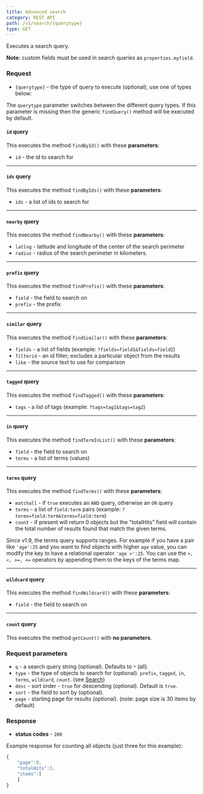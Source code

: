 ```yaml
---
title: Advanced search
category: REST API
path: /v1/search/{querytype}
type: GET
---
```


Executes a search query.

**Note:** custom fields must be used in search queries as `properties.myfield`.

### Request

- `{querytype}` - the type of query to execute (optional), use one of types below:

The `querytype` parameter switches between the different query types. If this parameter is missing
then the generic `findQuery()` method will be executed by default.

#### `id` query
This executes the method `findById()` with these **parameters**:
- `id` - the id to search for

<hr>

#### `ids` query
This executes the method `findByIds()` with these **parameters**:
- `ids` - a list of ids to search for

<hr>

#### `nearby` query
This executes the method `findNearby()` with these **parameters**:
- `latlng` - latitude and longitude of the center of the search perimeter
- `radius` - radius of the search perimeter in kilometers.

<hr>

#### `prefix` query
This executes the method `findPrefix()` with these **parameters**:
- `field` - the field to search on
- `prefix` - the prefix

<hr>

#### `similar` query
This executes the method `findSimilar()` with these **parameters**:
- `fields` - a list of fields (example: `?fields=field1&fields=field2`)
- `filterid` - an id filter; excludes a particular object from the results
- `like` - the source text to use for comparison

<hr>

#### `tagged` query
This executes the method `findTagged()` with these **parameters**:
- `tags` - a list of tags (example: `?tags=tag1&tags=tag2`)

<hr>

#### `in` query
This executes the method `findTermInList()` with these **parameters**:
- `field` - the field to search on
- `terms` - a list of terms (values)

<hr>

#### `terms` query
This executes the method `findTerms()` with these **parameters**:
- `matchall` - if `true` executes an `AND` query, otherwise an `OR` query
- `terms` - a list of `field:term` pairs (example: `?terms=field:term&terms=field:term`)
- `count` - if present will return 0 objects but the "totalHits" field will contain the total number of results found
that match the given terms.

Since v1.9, the terms query supports ranges. For example if you have a pair like `'age':25` and you want to
find objects with higher `age` value, you can modify the key to have a relational operator `'age >':25`. You can
use the `>, <, >=, <=` operators by appending them to the keys of the terms map.

<hr>

#### `wildcard` query
This executes the method `findWildcard()` with these **parameters**:
- `field` - the field to search on

<hr>

#### `count` query
This executes the method `getCount()` with **no parameters**.



### Request parameters

- `q` - a search query string (optional). Defaults to `*` (all).
- `type` - the type of objects to search for (optional).
`prefix`, `tagged`, `in`, `terms`, `wildcard`, `count`. (see [Search](#015-search))
- `desc` - sort order - `true` for descending (optional). Default is `true`.
- `sort` - the field to sort by (optional).
- `page` - starting page for results (optional). (note: page size is 30 items by default)

### Response

- **status codes** - `200`

Example response for counting all objects (just three for this example):
```js
{
	"page":0,
	"totalHits":3,
	"items":[
	]
}
```